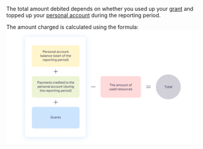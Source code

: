 The total amount debited depends on whether you used up your [grant](../concepts/bonus-account.md) and topped up your [personal account](../concepts/personal-account.md#balance) during the reporting period.

The amount charged is calculated using the formula:
![image](../../_assets/billing/formula.png)

